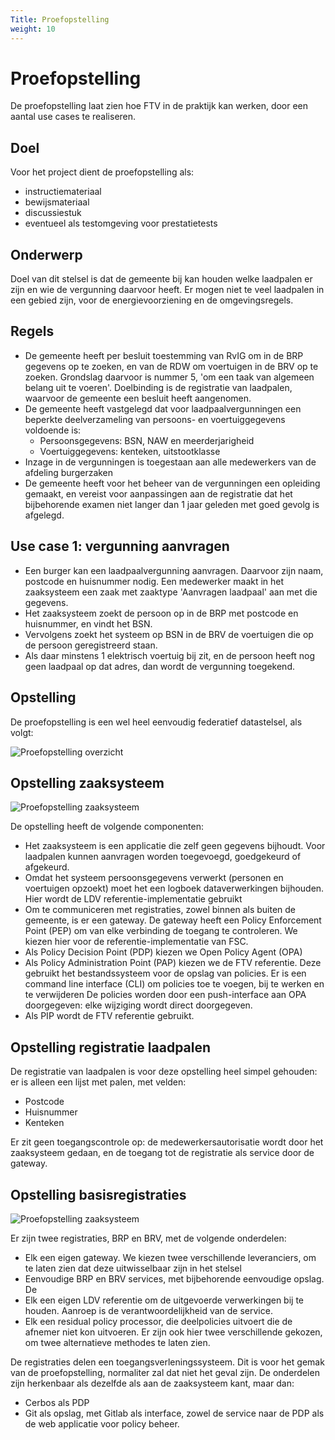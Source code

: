 ```yaml
---
Title: Proefopstelling
weight: 10
---
```


# Proefopstelling

De proefopstelling laat zien hoe FTV in de praktijk kan werken, door een aantal use cases te realiseren.

## Doel

Voor het project dient de proefopstelling als:
- instructiemateriaal
- bewijsmateriaal
- discussiestuk
- eventueel als testomgeving voor prestatietests

## Onderwerp

Doel van dit stelsel is dat de gemeente bij kan houden welke laadpalen er zijn en wie de vergunning daarvoor heeft.
Er mogen niet te veel laadpalen in een gebied zijn, voor de energievoorziening en de omgevingsregels. 
 
## Regels
- De gemeente heeft per besluit toestemming van RvIG om in de BRP gegevens op te zoeken, en van de RDW om voertuigen in de BRV op te zoeken. Grondslag daarvoor is nummer 5, 'om een taak van algemeen belang uit te voeren'. Doelbinding is de registratie van laadpalen, waarvoor de gemeente een besluit heeft aangenomen.
- De gemeente heeft vastgelegd dat voor laadpaalvergunningen een beperkte deelverzameling van persoons- en voertuiggegevens voldoende is:
    - Persoonsgegevens: BSN, NAW en meerderjarigheid
    - Voertuiggegevens: kenteken, uitstootklasse 
- Inzage in de vergunningen is toegestaan aan alle medewerkers van de afdeling burgerzaken
- De gemeente heeft voor het beheer van de vergunningen een opleiding gemaakt, en vereist voor aanpassingen aan de registratie dat het bijbehorende examen niet langer dan 1 jaar geleden met goed gevolg is afgelegd.

## Use case 1: vergunning aanvragen

- Een burger kan een laadpaalvergunning aanvragen. Daarvoor zijn naam, postcode en huisnummer nodig. Een medewerker maakt in het zaaksysteem een zaak met zaaktype 'Aanvragen laadpaal' aan met die gegevens.
- Het zaaksysteem zoekt de persoon op in de BRP met postcode en huisnummer, en vindt het BSN.
- Vervolgens zoekt het systeem op BSN in de BRV de voertuigen die op de persoon geregistreerd staan. 
- Als daar minstens 1 elektrisch voertuig bij zit, en de persoon heeft nog geen laadpaal op dat adres, dan wordt de vergunning toegekend.

## Opstelling

De proefopstelling is een wel heel eenvoudig federatief datastelsel, als volgt:

![Proefopstelling overzicht](/images/4.1proefopstelling_overzicht.png)

## Opstelling zaaksysteem

![Proefopstelling zaaksysteem](/images/4.1proefopstelling_zaaksysteem.png)

De opstelling heeft de volgende componenten:
- Het zaaksysteem is een applicatie die zelf geen gegevens bijhoudt. Voor laadpalen kunnen aanvragen worden toegevoegd, goedgekeurd of afgekeurd.
- Omdat het systeem persoonsgegevens verwerkt (personen en voertuigen opzoekt) moet het een logboek dataverwerkingen bijhouden. Hier wordt de LDV referentie-implementatie gebruikt
- Om te communiceren met registraties, zowel binnen als buiten de gemeente, is er een gateway.
De gateway heeft een Policy Enforcement Point (PEP) om van elke verbinding de toegang te controleren. We kiezen hier voor de referentie-implementatie van FSC.
- Als Policy Decision Point (PDP) kiezen we Open Policy Agent (OPA)
- Als Policy Administration Point (PAP) kiezen we de FTV referentie. Deze gebruikt het bestandssysteem voor de opslag van policies. 
Er is een command line interface (CLI) om policies toe te voegen, bij te werken en te verwijderen
De policies worden door een push-interface aan OPA doorgegeven: elke wijziging wordt direct doorgegeven.
- Als PIP wordt de FTV referentie gebruikt.

## Opstelling registratie laadpalen

De registratie van laadpalen is voor deze opstelling heel simpel gehouden: er is alleen een lijst met palen, met velden:
 
- Postcode
- Huisnummer
- Kenteken

Er zit geen toegangscontrole op: de medewerkersautorisatie wordt door het zaaksysteem gedaan, en de toegang tot de 
registratie als service door de gateway.

## Opstelling basisregistraties

![Proefopstelling zaaksysteem](/images/4.1proefopstelling_stelsels.png)

Er zijn twee registraties, BRP en BRV, met de volgende onderdelen:

- Elk een eigen gateway. We kiezen twee verschillende leveranciers, om te laten zien dat deze uitwisselbaar zijn in het stelsel
- Eenvoudige BRP en BRV services, met bijbehorende eenvoudige opslag. De 
- Elk een eigen LDV referentie om de uitgevoerde verwerkingen bij te houden. Aanroep is de verantwoordelijkheid van de service.
- Elk een residual policy processor, die deelpolicies uitvoert die de afnemer niet kon uitvoeren. Er zijn ook hier twee verschillende 
gekozen, om twee alternatieve methodes te laten zien.

De registraties delen een toegangsverleningssysteem. 
Dit is voor het gemak van de proefopstelling, normaliter zal dat niet het geval zijn. 
De onderdelen zijn herkenbaar als dezelfde als aan de zaaksysteem kant, maar dan:
- Cerbos als PDP
- Git als opslag, met Gitlab als interface, zowel de service naar de PDP als de web applicatie voor policy beheer.